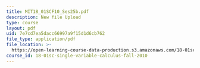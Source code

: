 ```yaml
---
title: MIT18_01SCF10_Ses25b.pdf
description: New file Upload
type: course
layout: pdf
uid: 7e7cd7ea5dacc66997a9f15d1d6cb762
file_type: application/pdf
file_location: >-
  https://open-learning-course-data-production.s3.amazonaws.com/18-01sc-single-variable-calculus-fall-2010/7e7cd7ea5dacc66997a9f15d1d6cb762_MIT18_01SCF10_Ses25b.pdf
course_id: 18-01sc-single-variable-calculus-fall-2010
---
```


